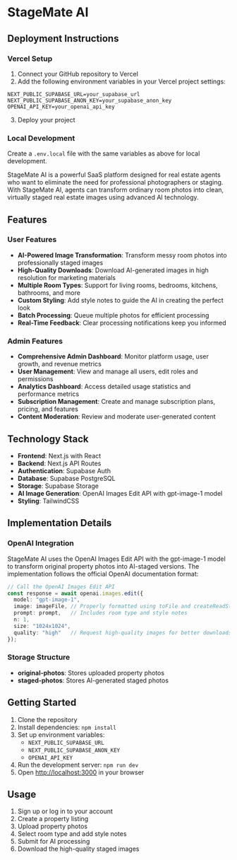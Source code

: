 # StageMate AI

## Deployment Instructions

### Vercel Setup

1. Connect your GitHub repository to Vercel
2. Add the following environment variables in your Vercel project settings:

```
NEXT_PUBLIC_SUPABASE_URL=your_supabase_url
NEXT_PUBLIC_SUPABASE_ANON_KEY=your_supabase_anon_key
OPENAI_API_KEY=your_openai_api_key
```

3. Deploy your project

### Local Development

Create a `.env.local` file with the same variables as above for local development.

StageMate AI is a powerful SaaS platform designed for real estate agents who want to eliminate the need for professional photographers or staging. With StageMate AI, agents can transform ordinary room photos into clean, virtually staged real estate images using advanced AI technology.

## Features

### User Features

- **AI-Powered Image Transformation**: Transform messy room photos into professionally staged images
- **High-Quality Downloads**: Download AI-generated images in high resolution for marketing materials
- **Multiple Room Types**: Support for living rooms, bedrooms, kitchens, bathrooms, and more
- **Custom Styling**: Add style notes to guide the AI in creating the perfect look
- **Batch Processing**: Queue multiple photos for efficient processing
- **Real-Time Feedback**: Clear processing notifications keep you informed

### Admin Features

- **Comprehensive Admin Dashboard**: Monitor platform usage, user growth, and revenue metrics
- **User Management**: View and manage all users, edit roles and permissions
- **Analytics Dashboard**: Access detailed usage statistics and performance metrics
- **Subscription Management**: Create and manage subscription plans, pricing, and features
- **Content Moderation**: Review and moderate user-generated content

## Technology Stack

- **Frontend**: Next.js with React
- **Backend**: Next.js API Routes
- **Authentication**: Supabase Auth
- **Database**: Supabase PostgreSQL
- **Storage**: Supabase Storage
- **AI Image Generation**: OpenAI Images Edit API with gpt-image-1 model
- **Styling**: TailwindCSS

## Implementation Details

### OpenAI Integration

StageMate AI uses the OpenAI Images Edit API with the gpt-image-1 model to transform original property photos into AI-staged versions. The implementation follows the official OpenAI documentation format:

```typescript
// Call the OpenAI Images Edit API
const response = await openai.images.edit({
  model: "gpt-image-1",
  image: imageFile, // Properly formatted using toFile and createReadStream
  prompt: prompt,   // Includes room type and style notes
  n: 1,
  size: "1024x1024",
  quality: "high"   // Request high-quality images for better downloads
});
```

### Storage Structure

- **original-photos**: Stores uploaded property photos
- **staged-photos**: Stores AI-generated staged photos

## Getting Started

1. Clone the repository
2. Install dependencies: `npm install`
3. Set up environment variables:
   - `NEXT_PUBLIC_SUPABASE_URL`
   - `NEXT_PUBLIC_SUPABASE_ANON_KEY`
   - `OPENAI_API_KEY`
4. Run the development server: `npm run dev`
5. Open [http://localhost:3000](http://localhost:3000) in your browser

## Usage

1. Sign up or log in to your account
2. Create a property listing
3. Upload property photos
4. Select room type and add style notes
5. Submit for AI processing
6. Download the high-quality staged images
